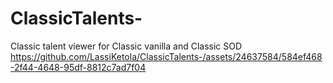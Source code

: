 # ClassicTalents-
Classic talent viewer for Classic vanilla and Classic SOD
https://github.com/LassiKetola/ClassicTalents-/assets/24637584/584ef468-2f44-4648-95df-8812c7ad7f04
